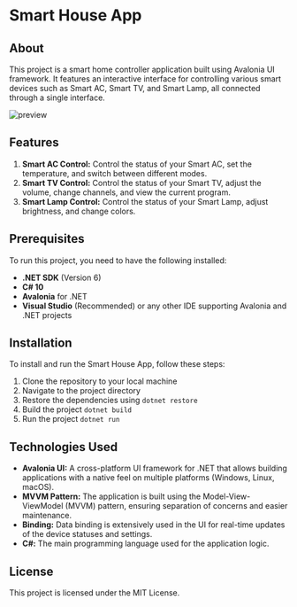# Smart House App

## About
This project is a smart home controller application built using Avalonia UI framework. It features an interactive interface for controlling various smart devices such as Smart AC, Smart TV, and Smart Lamp, all connected through a single interface.

![preview](https://github.com/user-attachments/assets/c2da492e-cd5f-42ba-8653-acd30cd0093d)


## Features
1. **Smart AC Control:** Control the status of your Smart AC, set the temperature, and switch between different modes.
2. **Smart TV Control:** Control the status of your Smart TV, adjust the volume, change channels, and view the current program.
3. **Smart Lamp Control:** Control the status of your Smart Lamp, adjust brightness, and change colors.

## Prerequisites
To run this project, you need to have the following installed:
- **.NET SDK** (Version 6)
- **C# 10**
- **Avalonia** for .NET
- **Visual Studio** (Recommended) or any other IDE supporting Avalonia and .NET projects


## Installation
To install and run the Smart House App, follow these steps:

1. Clone the repository to your local machine
2. Navigate to the project directory
3. Restore the dependencies using `dotnet restore`
4. Build the project `dotnet build`
5. Run the project `dotnet run`

## Technologies Used
- **Avalonia UI:** A cross-platform UI framework for .NET that allows building applications with a native feel on multiple platforms (Windows, Linux, macOS).
- **MVVM Pattern:** The application is built using the Model-View-ViewModel (MVVM) pattern, ensuring separation of concerns and easier maintenance.
- **Binding:** Data binding is extensively used in the UI for real-time updates of the device statuses and settings.
- **C#:** The main programming language used for the application logic.

## License
This project is licensed under the MIT License.

